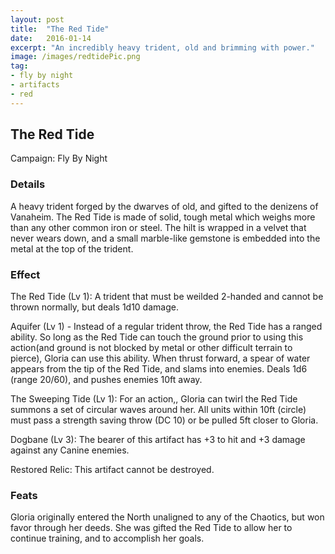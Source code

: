 ```yaml
---
layout: post
title:  "The Red Tide"
date:   2016-01-14
excerpt: "An incredibly heavy trident, old and brimming with power."
image: /images/redtidePic.png
tag:
- fly by night
- artifacts 
- red
---
```


## The Red Tide
Campaign: Fly By Night

### Details

A heavy trident forged by the dwarves of old, and gifted to the denizens of Vanaheim. The Red Tide is made of solid, tough metal which weighs more than any other common iron or steel. The hilt is wrapped in a velvet that never wears down, and a small marble-like gemstone is embedded into the metal at the top of the trident.


### Effect

The Red Tide (Lv 1): A trident that must be weilded 2-handed and cannot be thrown normally, but deals 1d10 damage.

Aquifer (Lv 1) - Instead of a regular trident throw, the Red Tide has a ranged ability. So long as the Red Tide can touch the ground prior to using this action(and ground is not blocked by metal or other difficult terrain to pierce), Gloria can use this ability. When thrust forward, a spear of water appears from the tip of the Red Tide, and slams into enemies. Deals 1d6 (range 20/60), and pushes enemies 10ft away.

The Sweeping Tide (Lv 1): For an action,, Gloria can twirl the Red Tide summons a set of circular waves around her. All units within 10ft (circle) must pass a  strength saving throw (DC 10) or be pulled 5ft closer to Gloria.

Dogbane (Lv 3): The bearer of this artifact has +3 to hit and +3 damage against any Canine enemies.

Restored Relic:
This artifact cannot be destroyed.

### Feats
Gloria originally entered the North unaligned to any of the Chaotics, but won favor through her deeds. She was gifted the Red Tide to allow her to continue training, and to accomplish her goals.
